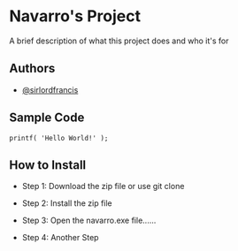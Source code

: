 # Navarro's Project

A brief description of what this project does and who it's for


## Authors

- [@sirlordfrancis](https://github.com/sirlordfrancis)


## Sample Code

`printf( 'Hello World!' );`

## How to Install

- Step 1: Download the zip file or use git clone

- Step 2: Install the zip file

- Step 3: Open the navarro.exe file......

- Step 4: Another Step